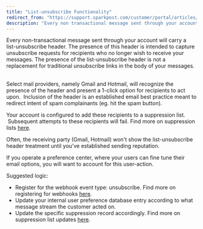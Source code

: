 ```yaml
---
title: "List-unsubscribe Functionality"
redirect_from: "https://support.sparkpost.com/customer/portal/articles/2089764-list-unsubscribe-functionality"
description: "Every non transactional message sent through your account will carry a list unsubscribe header The presence of this header is intended to capture unsubscribe requests for recipients who no longer wish to receive your messages The presence of the list unsubscribe header is not a replacement for traditional unsubscribe links..."
---
```


Every non-transactional message sent through your account will carry a list-unsubscribe header. The presence of this header is intended to capture unsubscribe requests for recipients who no longer wish to receive your messages. The presence of the list-unsubscribe header is not a replacement for traditional unsubscribe links in the body of your messages.  

Select mail providers, namely Gmail and Hotmail, will recognize the presence of the header and present a 1-click option for recipients to act upon.  Inclusion of the header is an established email best practice meant to redirect intent of spam complainants (eg. hit the spam button).

Your account is configured to add these recipients to a suppression list.  Subsequent attempts to these recipients will fail. Find more on suppression lists [here](https://support.sparkpost.com/customer/portal/articles/1929891-using-suppression-lists). 

Often, the receiving party (Gmail, Hotmail) won't show the list-unsubscribe header treatment until you've established sending reputation.

If you operate a preference center, where your users can fine tune their email options, you will want to account for this user-action.  

Suggested logic:

*   Register for the webhook event type: unsubscribe. Find more on registering for webhooks [here](https://support.sparkpost.com/customer/portal/articles/1929974-defining-webhooks).
*   Update your internal user preference database entry according to what message stream the customer acted on.
*   Update the specific suppression record accordingly. Find more on suppression list updates [here](https://www.sparkpost.com/api?_ga=1.131135883.529467721.1432232143#/reference/suppression-list/insertupdate-retrieve-delete).